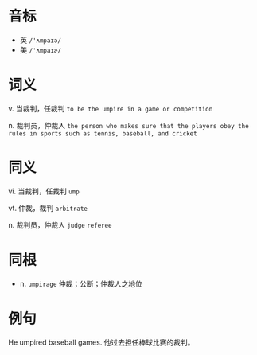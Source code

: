 # 音标

- 英 `/'ʌmpaɪə/`
- 美 `/'ʌmpaɪɚ/`

# 词义

v. 当裁判，任裁判
`to be the umpire in a game or competition`

n. 裁判员，仲裁人
`the person who makes sure that the players obey the rules in sports such as tennis, baseball, and cricket`

# 同义

vi. 当裁判，任裁判
`ump`

vt. 仲裁，裁判
`arbitrate`

n. 裁判员，仲裁人
`judge` `referee`

# 同根

- n. `umpirage` 仲裁；公断；仲裁人之地位

# 例句

He umpired baseball games.
他过去担任棒球比赛的裁判。


